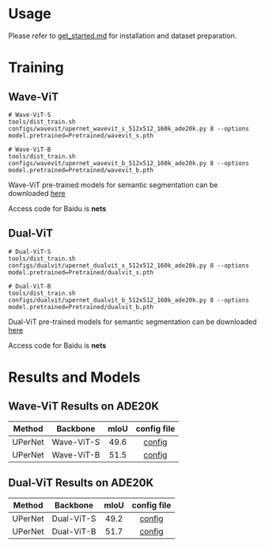# Usage
Please refer to [get_started.md](https://github.com/open-mmlab/mmsegmentation/blob/master/docs/en/get_started.md#installation) for installation and dataset preparation.

# Training
## Wave-ViT
```
# Wave-ViT-S
tools/dist_train.sh configs/wavevit/upernet_wavevit_s_512x512_160k_ade20k.py 8 --options model.pretrained=Pretrained/wavevit_s.pth

# Wave-ViT-B
tools/dist_train.sh configs/wavevit/upernet_wavevit_b_512x512_160k_ade20k.py 8 --options model.pretrained=Pretrained/wavevit_b.pth
```
Wave-ViT pre-trained models for semantic segmentation can be downloaded [here](https://pan.baidu.com/s/1pWlyXad9IQIOMQNuotqPiw)

Access code for Baidu is **nets**

## Dual-ViT
```
# Dual-ViT-S
tools/dist_train.sh configs/dualvit/upernet_dualvit_s_512x512_160k_ade20k.py 8 --options model.pretrained=Pretrained/dualvit_s.pth

# Dual-ViT-B
tools/dist_train.sh configs/dualvit/upernet_dualvit_b_512x512_160k_ade20k.py 8 --options model.pretrained=Pretrained/dualvit_b.pth
```

Dual-ViT pre-trained models for semantic segmentation can be downloaded [here](https://pan.baidu.com/s/14eufLJprx3Ug1cOPVc2H_g)

Access code for Baidu is **nets**

# Results and Models
## Wave-ViT Results on ADE20K
| Method |  Backbone | mIoU | config file | 
| :------------: | :------------: | :------------: | :------------: | 
| UPerNet | Wave-ViT-S  | 49.6 | [config](configs/wavevit/upernet_wavevit_s_512x512_160k_ade20k.py)   |
| UPerNet | Wave-ViT-B  | 51.5 | [config](configs/wavevit/upernet_wavevit_b_512x512_160k_ade20k.py)   |

## Dual-ViT Results on ADE20K
| Method |  Backbone | mIoU | config file | 
| :------------: | :------------: | :------------: | :------------: | 
| UPerNet | Dual-ViT-S  | 49.2 | [config](configs/dualvit/upernet_dualvit_s_512x512_160k_ade20k.py)   |
| UPerNet | Dual-ViT-B  | 51.7 | [config](configs/dualvit/upernet_dualvit_b_512x512_160k_ade20k.py)   |
